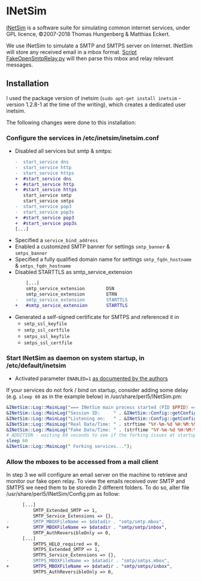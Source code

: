 # INetSim

[INetSim](https://www.inetsim.org/) is a software suite for simulating common internet services, under GPL licence, ©2007-2018 Thomas Hungenberg & Matthias Eckert.

We use INetSim to simulate a SMTP and SMTPS server on Internet. INetSim will store any received email in a mbox format. [Script FakeOpenSmtpRelay.py](Scripts/) will then parse this mbox and relay relevant messages.


## Installation
I used the package version of inetsim (```sudo apt-get install inetsim``` - version 1.2.8-1 at the time of the writing), which creates a dedicated user inetsim.

The following changes were done to this installation:

### Configure the services in /etc/inetsim/inetsim.conf
- Disabled all services but smtp & smtps:
  ```diff
  -  start_service dns
  -  start_service http
  -  start_service https
  +  #start_service dns
  +  #start_service http
  +  #start_service https
     start_service smtp
     start_service smtps
  -  start_service pop3
  -  start_service pop3s
  +  #start_service pop3
  +  #start_service pop3s
  [...]
  ```
- Specified a ```service_bind_address```
- Enabled a customized SMTP banner for settings ```smtp_banner``` & ```smtps_banner```
- Specified a fully qualified domain name for settings ```smtp_fqdn_hostname``` & ```smtps_fqdn_hostname```
- Disabled STARTTLS as smtp_service_extension
  ```diff
      [...]
      smtp_service_extension		DSN
      smtp_service_extension		ETRN
  -   smtp_service_extension		STARTTLS
  +   #smtp_service_extension		STARTTLS
  ```
- Generated a self-signed certificate for SMTPS and referenced it in
  - ```smtp_ssl_keyfile```
  - ```smtp_ssl_certfile```
  - ```smtps_ssl_keyfile```
  - ```smtps_ssl_certfile```


### Start INetSim as daemon on system startup, in /etc/default/inetsim
  - Activated parameter ```ENABLED=1``` [as documented by the authors](https://www.inetsim.org/documentation.html)
    
If your services do not fork / bind on startup, consider adding some delay (e.g. ```sleep 60``` as in the example below) in /usr/share/perl5/INetSim.pm:
```perl
&INetSim::Log::MainLog("=== INetSim main process started (PID $PPID) ===");
&INetSim::Log::MainLog("Session ID:     " . &INetSim::Config::getConfigParameter("SessionID"));
&INetSim::Log::MainLog("Listening on:   " . &INetSim::Config::getConfigParameter("Default_BindAddress"));
&INetSim::Log::MainLog("Real Date/Time: " . strftime "%Y-%m-%d %H:%M:%S", localtime);
&INetSim::Log::MainLog("Fake Date/Time: " . (strftime "%Y-%m-%d %H:%M:%S", localtime(&INetSim::FakeTime::get_faketime())). " (Delta: " . &INetSim::Config::getConfigParameter("Faketime_Delta") . " seconds)");
# ADDITION - waiting 60 seconds to see if the forking issues at startup get solved...
sleep 60
&INetSim::Log::MainLog(" Forking services...");
```

### Allow the mboxes to be accessed from a mail client
In step 3 we will configure an email server on the machine to retrieve and monitor our fake open relay. To view the emails received over SMTP and SMTPS we need them to be storedin 2 different folders. To do so, alter file /usr/share/perl5/INetSim/Config.pm as follow:
```diff
      [...]
		  SMTP_Extended_SMTP => 1,
		  SMTP_Service_Extensions => {},
-		  SMTP_MBOXFileName => $datadir . "smtp/smtp.mbox",
+		  SMTP_MBOXFileName => $datadir . "smtp/smtp/inbox",
		  SMTP_AuthReversibleOnly => 0,
      [...]
		  SMTPS_HELO_required => 0,
		  SMTPS_Extended_SMTP => 1,
		  SMTPS_Service_Extensions => {},
-		  SMTPS_MBOXFileName => $datadir . "smtp/smtps.mbox",
+		  SMTPS_MBOXFileName => $datadir . "smtp/smtps/inbox",
		  SMTPS_AuthReversibleOnly => 0,
```
